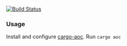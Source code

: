 [![Build Status](https://travis-ci.com/xosdy/aoc2018.svg?branch=master)](https://travis-ci.com/xosdy/aoc2018)
### Usage
Install and configure [cargo-aoc](https://github.com/gobanos/cargo-aoc).
Run `cargo aoc`

